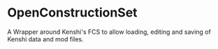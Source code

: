 # OpenConstructionSet
A Wrapper around Kenshi's FCS to allow loading, editing and saving of Kenshi data and mod files.
